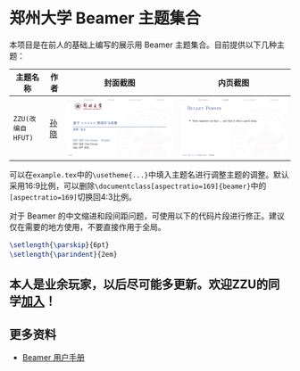 # 郑州大学 Beamer 主题集合

本项目是在前人的基础上编写的展示用 Beamer 主题集合。目前提供以下几种主题：

| 主题名称             | 作者                            | 封面截图                                     | 内页截图                                     |
| ---------------- | ---------------------------------- | ---------------------------------------- | ---------------------------------------- |
| `ZZU(改编自HFUT)`             | [孙晓](https://github.com/sxhfut/)   | ![zzu-front](https://github.com/ZZUTUG/ZZU-Beamer/blob/images/ZZU_1_font.png) | ![zzu-inner](https://github.com/ZZUTUG/ZZU-Beamer/blob/images/ZZU_1_inner.png) |

可以在`example.tex`中的`\usetheme{...}`中填入主题名进行调整主题的调整。默认采用16:9比例，可以删除`\documentclass[aspectratio=169]{beamer}`中的`[aspectratio=169]`切换回4:3比例。

对于 Beamer 的中文缩进和段间距问题，可使用以下的代码片段进行修正。建议仅在需要的地方使用，不要直接作用于全局。

```latex
\setlength{\parskip}{6pt}
\setlength{\parindent}{2em}
```
## 本人是业余玩家，以后尽可能多更新。欢迎ZZU的同学[加入](mailto:boss.bingo0e@icloud.com)！
## 更多资料

- [Beamer 用户手册](https://github.com/latexstudio/LaTeXPackages-CN/raw/master/beamer/beamer%E7%94%A8%E6%88%B7%E6%89%8B%E5%86%8C%EF%BC%88V3.24%EF%BC%89%E4%B8%AD%E8%AF%91%E7%89%88.pdf)

